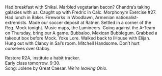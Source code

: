 Had breakfast with Shikai. Marbled vegetarian bacon? Chandra’s taking galaxies with us. Caught up with Fredric in Calc. Morphonym Exercise \#27. Had lunch in Baker. Fireworks in Woodlawn, Armenian nationalist-extremists. Made our soccer deposit at Ratner. Settled in a corner of the Reg. Mock tonight. Music maps, the Lumineers. Going against the A-Team on Thursday, bring our A game. Bubbaloo, Mexican Bubblegum. Grabbed a takeout box before Mock. Yoke Lore. Walked back to IHouse with Elijah. Hung out with Clancy in Sal’s room. Mitchell Handsome. Don’t hurt ourselves over Gabby. 

Restore R2A, institute a habit tracker.   
Early class tomorrow. 9:30.   
Song: Jolene by Great Caesar. *We’re leaving Ohio.*